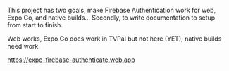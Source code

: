 This project has two goals, make Firebase Authentication work for web, Expo Go, and native builds... Secondly, to write documentation to setup from start to finish.

Web works, Expo Go does work in TVPal but not here  (YET); native builds need work.

https://expo-firebase-authenticate.web.app